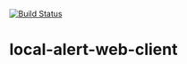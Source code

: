 [![Build Status](https://snap-ci.com/voitau/local-alert-web-client/branch/master/build_image)](https://snap-ci.com/voitau/local-alert-web-client/branch/master)
# local-alert-web-client
